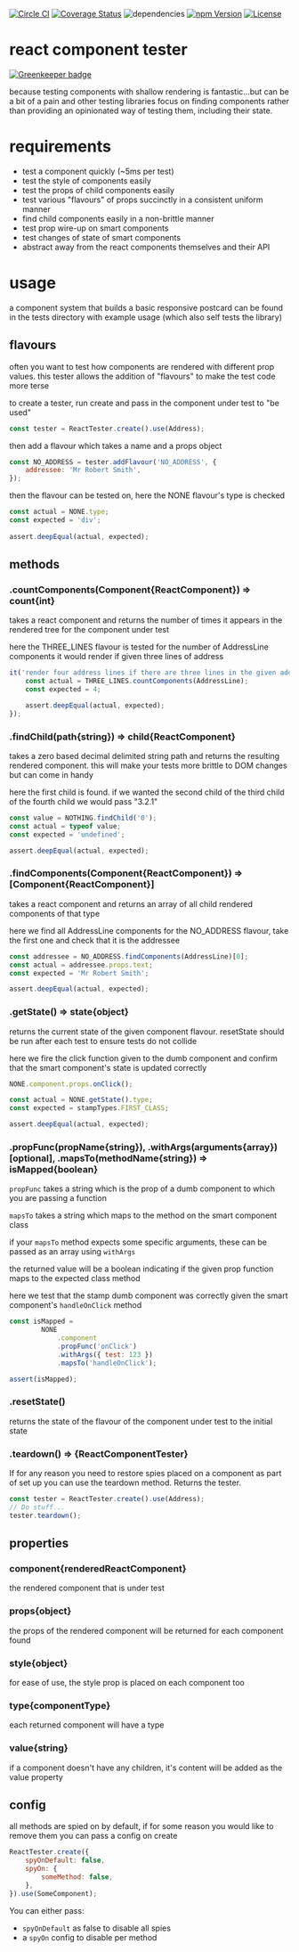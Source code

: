 [![Circle CI](https://circleci.com/gh/craigbilner/react-component-tester/tree/master.svg?style=svg)](https://circleci.com/gh/craigbilner/react-component-tester/tree/master)
[![Coverage Status](https://coveralls.io/repos/craigbilner/react-component-tester/badge.svg?branch=master&service=github)](https://coveralls.io/github/craigbilner/react-component-tester?branch=master)
![dependencies](https://david-dm.org/craigbilner/react-component-tester.svg)
[![npm Version](https://img.shields.io/npm/v/react-component-tester.svg)](https://www.npmjs.com/package/react-component-tester)
[![License](https://img.shields.io/npm/l/react-component-tester.svg)](https://www.npmjs.com/package/react-component-tester)

# react component tester

[![Greenkeeper badge](https://badges.greenkeeper.io/craigbilner/react-component-tester.svg)](https://greenkeeper.io/)

because testing components with shallow rendering is fantastic...but can be a bit of a pain and other testing libraries focus on finding components rather than providing an opinionated way of testing them, including their state.

# requirements

* test a component quickly (~5ms per test)
* test the style of components easily
* test the props of child components easily
* test various "flavours" of props succinctly in a consistent uniform manner
* find child components easily in a non-brittle manner
* test prop wire-up on smart components
* test changes of state of smart components
* abstract away from the react components themselves and their API

# usage

a component system that builds a basic responsive postcard can be found in the tests directory with example usage (which also self tests the library)

## flavours

often you want to test how components are rendered with different prop values. this tester allows the addition of "flavours" to make the test code more terse

to create a tester, run create and pass in the component under test to "be used"

```javascript
const tester = ReactTester.create().use(Address);
```

then add a flavour which takes a name and a props object

```javascript
const NO_ADDRESS = tester.addFlavour('NO_ADDRESS', {
    addressee: 'Mr Robert Smith',
});
```

then the flavour can be tested on, here the NONE flavour's type is checked

```javascript
const actual = NONE.type;
const expected = 'div';
    
assert.deepEqual(actual, expected);
```

## methods

### .countComponents(Component{ReactComponent}) => count{int}

takes a react component and returns the number of times it appears in the rendered tree for the component under test

here the THREE_LINES flavour is tested for the number of AddressLine components it would render if given three lines of address

```javascript
it('render four address lines if there are three lines in the given address', () => {
    const actual = THREE_LINES.countComponents(AddressLine);
    const expected = 4;

    assert.deepEqual(actual, expected);
});
```

### .findChild(path{string}) => child{ReactComponent}

takes a zero based decimal delimited string path and returns the resulting rendered component. this will make your tests more brittle to DOM changes but can come in handy

here the first child is found. if we wanted the second child of the third child of the fourth child we would pass "3.2.1"

```javascript
const value = NOTHING.findChild('0');
const actual = typeof value;
const expected = 'undefined';

assert.deepEqual(actual, expected);
```

### .findComponents(Component{ReactComponent}) => [Component{ReactComponent}]

takes a react component and returns an array of all child rendered components of that type

here we find all AddressLine components for the NO_ADDRESS flavour, take the first one and check that it is the addressee

```javascript
const addressee = NO_ADDRESS.findComponents(AddressLine)[0];
const actual = addressee.props.text;
const expected = 'Mr Robert Smith';

assert.deepEqual(actual, expected);
```

### .getState() => state{object}

returns the current state of the given component flavour. resetState should be run after each test to ensure tests do not collide

here we fire the click function given to the dumb component and confirm that the smart component's state is updated correctly

```javascript
NONE.component.props.onClick();

const actual = NONE.getState().type;
const expected = stampTypes.FIRST_CLASS;

assert.deepEqual(actual, expected);
```

### .propFunc(propName{string}), .withArgs(arguments{array}) [optional], .mapsTo(methodName{string}) => isMapped{boolean}

`propFunc` takes a string which is the prop of a dumb component to which you are passing a function

`mapsTo` takes a string which maps to the method on the smart component class

if your `mapsTo` method expects some specific arguments, these can be passed as an array using `withArgs`

the returned value will be a boolean indicating if the given prop function maps to the expected class method

here we test that the stamp dumb component was correctly given the smart component's `handleOnClick` method

```javascript
const isMapped =
        NONE
            .component
            .propFunc('onClick')
            .withArgs({ test: 123 })
            .mapsTo('handleOnClick');

assert(isMapped);
```

### .resetState()

returns the state of the flavour of the component under test to the initial state

### .teardown() => {ReactComponentTester}

If for any reason you need to restore spies placed on a component as part of set up you can use the teardown method. Returns the tester.

```javascript
const tester = ReactTester.create().use(Address);
// Do stuff...
tester.teardown();
```

## properties

### component{renderedReactComponent}

the rendered component that is under test

### props{object}

the props of the rendered component will be returned for each component found

### style{object}

for ease of use, the style prop is placed on each component too

### type{componentType}

each returned component will have a type

### value{string}

if a component doesn't have any children, it's content will be added as the value property

## config

all methods are spied on by default, if for some reason you would like to remove them you can pass a config on create

```javascript
ReactTester.create({
    spyOnDefault: false,
    spyOn: {
        someMethod: false,
    },
}).use(SomeComponent);
```

You can either pass:

* `spyOnDefault` as false to disable all spies
* a `spyOn` config to disable per method 
